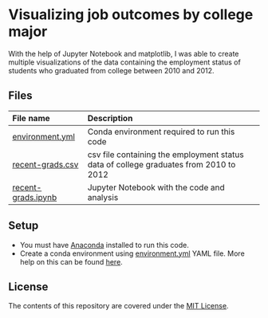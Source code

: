 # Visualizing job outcomes by college major

With the help of Jupyter Notebook and matplotlib, I was able to create multiple visualizations of the data containing the employment status of students who graduated from college between 2010 and 2012.

## Files

| File name | Description |
| :--- | :--- |
| [environment.yml](environment.yml) | Conda environment required to run this code |
| [recent-grads.csv](recent-grads.csv) | csv file containing the employment status data of college graduates from 2010 to 2012 |
| [recent-grads.ipynb](recent-grads.ipynb) | Jupyter Notebook with the code and analysis |

## Setup

- You must have [Anaconda](https://www.continuum.io/downloads) installed to run this code.
- Create a conda environment using [environment.yml](environment.yml) YAML file. More help on this can be found [here](https://conda.io/docs/using/envs.html#use-environment-from-file).

## License

The contents of this repository are covered under the [MIT License](LICENSE).
